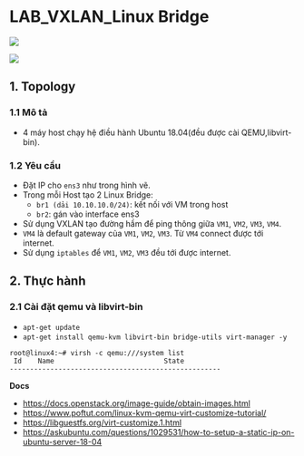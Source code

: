 # LAB_VXLAN_Linux Bridge

![](https://i.ibb.co/kB21XFG/Screenshot-from-2020-11-17-15-23-53.png)

![](https://i.ibb.co/sq28FRh/Screenshot-from-2020-11-17-15-43-29.png)

## 1. Topology
### 1.1 Mô tả
- 4 máy host chạy hệ điều hành Ubuntu 18.04(đều được cài QEMU,libvirt-bin).

### 1.2 Yêu cầu
- Đặt IP cho `ens3` như trong hình vẽ.
- Trong mỗi Host tạo 2 Linux Bridge:
  + `br1 (dải 10.10.10.0/24)`: kết nối với VM trong host 
  + `br2`: gán vào interface ens3
- Sử dụng VXLAN tạo đường hầm để ping thông giữa `VM1`, `VM2`, `VM3`, `VM4`.
- `VM4` là default gateway của `VM1`, `VM2`, `VM3`. Từ `VM4` connect được tới internet.
- Sử dụng `iptables` để `VM1`, `VM2`, `VM3` đều tới được internet.

## 2. Thực hành
### 2.1 Cài đặt qemu và libvirt-bin
- `apt-get update`
- `apt-get install qemu-kvm libvirt-bin bridge-utils virt-manager -y`

```
root@linux4:~# virsh -c qemu:///system list
 Id    Name                           State
----------------------------------------------------
```


__Docs__
- https://docs.openstack.org/image-guide/obtain-images.html
- https://www.poftut.com/linux-kvm-qemu-virt-customize-tutorial/
- https://libguestfs.org/virt-customize.1.html
- https://askubuntu.com/questions/1029531/how-to-setup-a-static-ip-on-ubuntu-server-18-04